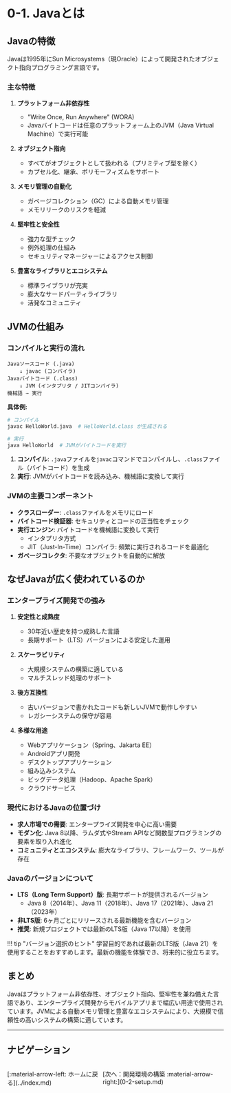 # 0-1. Javaとは

## Javaの特徴

Javaは1995年にSun Microsystems（現Oracle）によって開発されたオブジェクト指向プログラミング言語です。

### 主な特徴

1. **プラットフォーム非依存性**
   - "Write Once, Run Anywhere" (WORA)
   - Javaバイトコードは任意のプラットフォーム上のJVM（Java Virtual Machine）で実行可能

2. **オブジェクト指向**
   - すべてがオブジェクトとして扱われる（プリミティブ型を除く）
   - カプセル化、継承、ポリモーフィズムをサポート

3. **メモリ管理の自動化**
   - ガベージコレクション（GC）による自動メモリ管理
   - メモリリークのリスクを軽減

4. **堅牢性と安全性**
   - 強力な型チェック
   - 例外処理の仕組み
   - セキュリティマネージャーによるアクセス制御

5. **豊富なライブラリとエコシステム**
   - 標準ライブラリが充実
   - 膨大なサードパーティライブラリ
   - 活発なコミュニティ

## JVMの仕組み

### コンパイルと実行の流れ

```text
Javaソースコード (.java)
    ↓ javac (コンパイラ)
Javaバイトコード (.class)
    ↓ JVM (インタプリタ / JITコンパイラ)
機械語 → 実行
```

**具体例:**

```bash
# コンパイル
javac HelloWorld.java  # HelloWorld.class が生成される

# 実行
java HelloWorld  # JVMがバイトコードを実行
```

1. **コンパイル**: `.java`ファイルを`javac`コマンドでコンパイルし、`.class`ファイル（バイトコード）を生成
2. **実行**: JVMがバイトコードを読み込み、機械語に変換して実行

### JVMの主要コンポーネント

- **クラスローダー**: `.class`ファイルをメモリにロード
- **バイトコード検証器**: セキュリティとコードの正当性をチェック
- **実行エンジン**: バイトコードを機械語に変換して実行
  - インタプリタ方式
  - JIT（Just-In-Time）コンパイラ: 頻繁に実行されるコードを最適化
- **ガベージコレクタ**: 不要なオブジェクトを自動的に解放

## なぜJavaが広く使われているのか

### エンタープライズ開発での強み

1. **安定性と成熟度**
   - 30年近い歴史を持つ成熟した言語
   - 長期サポート（LTS）バージョンによる安定した運用

2. **スケーラビリティ**
   - 大規模システムの構築に適している
   - マルチスレッド処理のサポート

3. **後方互換性**
   - 古いバージョンで書かれたコードも新しいJVMで動作しやすい
   - レガシーシステムの保守が容易

4. **多様な用途**
   - Webアプリケーション（Spring、Jakarta EE）
   - Androidアプリ開発
   - デスクトップアプリケーション
   - 組み込みシステム
   - ビッグデータ処理（Hadoop、Apache Spark）
   - クラウドサービス

### 現代におけるJavaの位置づけ

- **求人市場での需要**: エンタープライズ開発を中心に高い需要
- **モダン化**: Java 8以降、ラムダ式やStream APIなど関数型プログラミングの要素を取り入れ進化
- **コミュニティとエコシステム**: 膨大なライブラリ、フレームワーク、ツールが存在

### Javaのバージョンについて

- **LTS（Long Term Support）版**: 長期サポートが提供されるバージョン
  - Java 8（2014年）、Java 11（2018年）、Java 17（2021年）、Java 21（2023年）
- **非LTS版**: 6ヶ月ごとにリリースされる最新機能を含むバージョン
- **推奨**: 新規プロジェクトでは最新のLTS版（Java 17以降）を使用

!!! tip "バージョン選択のヒント"
    学習目的であれば最新のLTS版（Java 21）を使用することをおすすめします。最新の機能を体験でき、将来的に役立ちます。

## まとめ

Javaはプラットフォーム非依存性、オブジェクト指向、堅牢性を兼ね備えた言語であり、エンタープライズ開発からモバイルアプリまで幅広い用途で使用されています。JVMによる自動メモリ管理と豊富なエコシステムにより、大規模で信頼性の高いシステムの構築に適しています。

---

## ナビゲーション

<div style="display: flex; justify-content: space-between; margin-top: 2rem;">
  <div>
    [:material-arrow-left: ホームに戻る](../index.md)
  </div>
  <div>
    [次へ：開発環境の構築 :material-arrow-right:](0-2-setup.md)
  </div>
</div>
